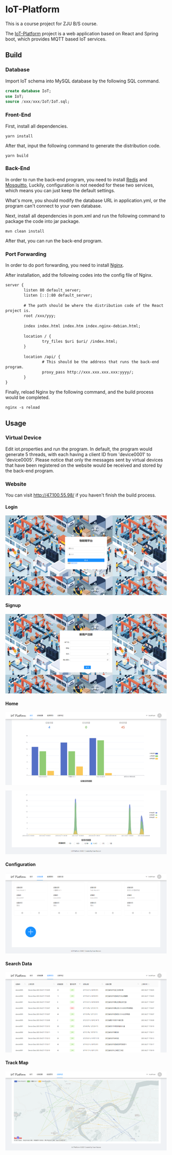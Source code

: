 # IoT-Platform

This is a course project for ZJU B/S course. 

The [IoT-Platform](http://47.100.55.98/) project is a web application based on React and Spring boot, which provides MQTT based IoT services.

## Build

### Database

Import IoT schema into MySQL database by the following SQL command.

```sql
create database IoT;
use IoT;
source /xxx/xxx/IoT/IoT.sql;
```

### Front-End

First, install all dependencies.

```shell
yarn install
```

After that, input the following command to generate the distribution code.

```shell
yarn build
```

### Back-End

In order to run the back-end program, you need to install [Redis](https://redis.io/) and [Mosquitto](https://mosquitto.org/), Luckily, configuration is not needed for these two services, which means you can just keep the default settings.

What's more, you should modify the database URL in application.yml, or the program can't connect to your own database.

Next, install all dependencies in pom.xml and run the following command to package the code into jar package.

```shell
mvn clean install
```

After that, you can run the back-end program.

### Port Forwarding

In order to do port forwarding, you need to install [Nginx](https://www.nginx.com/).

After installation, add the following codes into the config file of Nginx.

```
server {
        listen 80 default_server;
        listen [::]:80 default_server;
        
        # The path should be where the distribution code of the React project is.
        root /xxx/yyy;
        
        index index.html index.htm index.nginx-debian.html;
        
        location / {
                try_files $uri $uri/ /index.html;
        }
        
        location /api/ {
        		# This should be the address that runs the back-end program.
                proxy_pass http://xxx.xxx.xxx.xxx:yyyy/;
        }
}
```

Finally, reload Nginx by the following command, and the build process would be completed.

```shell
nginx -s reload
```

## Usage

### Virtual Device

Edit iot.properties and run the program. In default, the program would generate 5 threads, with each having a client ID from 'device0001' to 'device0005'. Please notice that only the messages sent by virtual devices that have been registered on the website would be received and stored by the back-end program.

### Website

You can visit http://47.100.55.98/ if you haven't finish the build process.

#### Login

![login](image/login.jpg)

#### Signup

![signup](image/signup.png)

#### Home

![histogramTable](image/histogramTable.png)

![lineChart](image/lineChart.png)

#### Configuration

![Configuration](image/Configuration.png)

#### Search Data

![dataTable](image/dataTable.png)

#### Track Map

![TrackMap](image/TrackMap.png)